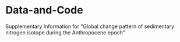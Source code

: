# Data-and-Code
Supplementary Information for "Global change pattern of sedimentary nitrogen isotope during the Anthropocene epoch"
